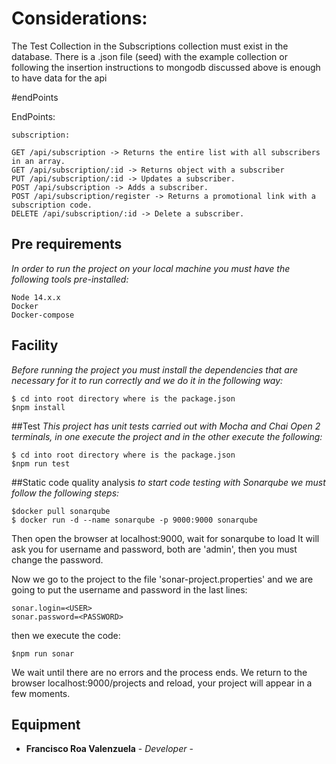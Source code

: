 # Considerations:

The Test Collection in the Subscriptions collection must exist in the database.
There is a .json file (seed) with the example collection or following the insertion instructions to mongodb discussed above is enough to have data for the api

#endPoints 

EndPoints:
```
subscription:

GET /api/subscription -> Returns the entire list with all subscribers in an array.
GET /api/subscription/:id -> Returns object with a subscriber
PUT /api/subscription/:id -> Updates a subscriber.
POST /api/subscription -> Adds a subscriber.
POST /api/subscription/register -> Returns a promotional link with a subscription code.
DELETE /api/subscription/:id -> Delete a subscriber.
```

## Pre requirements
_In order to run the project on your local machine you must have the following tools pre-installed:_
```
Node 14.x.x
Docker
Docker-compose
```

## Facility
_Before running the project you must install the dependencies that are necessary for it to run correctly and we do it in the following way:_
```shell
$ cd into root directory where is the package.json
$npm install
```

##Test
_This project has unit tests carried out with Mocha and Chai_
_Open 2 terminals, in one execute the project and in the other execute the following:_
```shell
$ cd into root directory where is the package.json
$npm run test
```
##Static code quality analysis
_to start code testing with Sonarqube we must follow the following steps:_
```shell
$docker pull sonarqube
$ docker run -d --name sonarqube -p 9000:9000 sonarqube
```
Then open the browser at localhost:9000, wait for sonarqube to load
It will ask you for username and password, both are 'admin', then you must change the password.

Now we go to the project to the file 'sonar-project.properties' and we are going to put the username and password in the last lines:
```
sonar.login=<USER>
sonar.password=<PASSWORD>
```
then we execute the code:
```shell
$npm run sonar
```
We wait until there are no errors and the process ends.
We return to the browser localhost:9000/projects and reload, your project will appear in a few moments.

## Equipment
* **Francisco Roa Valenzuela** - *Developer* -
